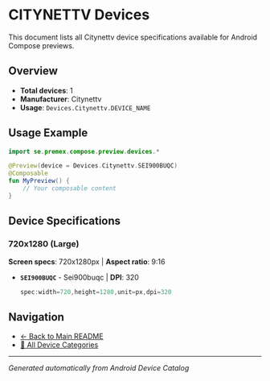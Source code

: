 # CITYNETTV Devices

This document lists all Citynettv device specifications available for Android Compose previews.

## Overview

- **Total devices**: 1
- **Manufacturer**: Citynettv
- **Usage**: `Devices.Citynettv.DEVICE_NAME`

## Usage Example

```kotlin
import se.premex.compose.preview.devices.*

@Preview(device = Devices.Citynettv.SEI900BUQC)
@Composable
fun MyPreview() {
    // Your composable content
}
```

## Device Specifications

### 720x1280 (Large)

**Screen specs**: 720x1280px | **Aspect ratio**: 9:16

- **`SEI900BUQC`** - Sei900buqc | **DPI**: 320
  ```kotlin
  spec:width=720,height=1280,unit=px,dpi=320
  ```

## Navigation

- [← Back to Main README](../../README.md)
- [📱 All Device Categories](../README.md)

---
*Generated automatically from Android Device Catalog*
